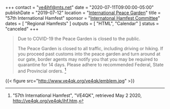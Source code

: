 +++
contact = "[ve4ihf@mts.net](mailto:ve4ihf@mts.net)"
date = "2020-07-11T09:00:00-05:00"
publishDate = "2019-07-12"
location = "[International Peace Garden](https://goo.gl/maps/teHWPUnioC72)"
title = "57th International Hamfest"
sponsor = "[Internatonal Hamfest Committee](http://ve4qk.org/ve4qk/ihf.htm)"
dates = [ "Regional Hamfests" ]
outputs = [ "HTML", "Calendar" ]
status = "canceled"
+++

>Due to COVID-19 the Peace Garden is closed to the public.
>
>The Peace Garden is closed to all traffic, including driving or hiking.
>If you proceed past customs into the peace garden and turn around at
>our gate, border agents may notify you that you may be required to
>quarantine for 14 days. Please adhere to recommended Federal, State and
>Provincial orders. [^1]

<p class="clear"></p>

{{< figure src="http://www.ve4qk.org/ve4qk/emblem.jpg" >}}

[^1]: "57th International Hamfest", "VE4QK", retrieved May 2 2020, http://ve4qk.org/ve4qk/ihf.htm.
